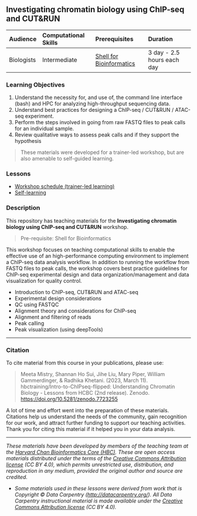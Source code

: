 ## Investigating chromatin biology using ChIP-seq and CUT&RUN 


| Audience | Computational Skills | Prerequisites | Duration |
:----------|:----------|:----------|:----------|
| Biologists | Intermediate | [Shell for Bioinformatics](https://hbctraining.github.io/Shell-for-bioinformatics/) | 3 day - 2.5 hours each day|


### Learning Objectives

1.	Understand the necessity for, and use of, the command line interface (bash) and HPC for analyzing high-throughput sequencing data.
2.	Understand best practices for designing a ChIP-seq / CUT&RUN / ATAC-seq experiment.
3.	Perform the steps involved in going from raw FASTQ files to peak calls for an individual sample.
4.	Review qualitative ways to assess peak calls and if they support the hypothesis


> These materials were developed for a trainer-led workshop, but are also amenable to self-guided learning.

### Lessons
* [Workshop schedule (trainer-led learning)](schedule/)
* [Self-learning](/schedule/links-to-lessons.md)


### Description

This repository has teaching materials for the **Investigating chromatin biology using ChIP-seq and CUT&RUN** workshop. 

> Pre-requisite: Shell for Bioinformatics

This workshop focuses on teaching computational skills to enable the effective use of an high-performance computing environment to implement a ChIP-seq data analysis workflow. In addition to running the workflow from FASTQ files to peak calls, the workshop covers best practice guidelines for ChIP-seq experimental design and data organization/management and data visualization for quality control.

* Introduction to ChIP-seq, CUT&RUN and ATAC-seq
* Experimental design considerations
* QC using FASTQC
* Alignment theory and considerations for ChIP-seq
* Alignment and filtering of reads
* Peak calling
* Peak visualization (using deepTools)
  

---

### Citation

To cite material from this course in your publications, please use:

> Meeta Mistry, Shannan Ho Sui, Jihe Liu, Mary Piper, William Gammerdinger, & Radhika Khetani. (2023, March 11). hbctraining/Intro-to-ChIPseq-flipped: Understanding Chromatin Biology - Lessons from HCBC (2nd release). Zenodo. https://doi.org/10.5281/zenodo.7723255

A lot of time and effort went into the preparation of these materials. Citations help us understand the needs of the community, gain recognition for our work, and attract further funding to support our teaching activities. Thank you for citing this material if it helped you in your data analysis.

---

*These materials have been developed by members of the teaching team at the [Harvard Chan Bioinformatics Core (HBC)](http://bioinformatics.sph.harvard.edu/). These are open access materials distributed under the terms of the [Creative Commons Attribution license](https://creativecommons.org/licenses/by/4.0/) (CC BY 4.0), which permits unrestricted use, distribution, and reproduction in any medium, provided the original author and source are credited.*

* *Some materials used in these lessons were derived from work that is Copyright © Data Carpentry (http://datacarpentry.org/). 
All Data Carpentry instructional material is made available under the [Creative Commons Attribution license](https://creativecommons.org/licenses/by/4.0/) (CC BY 4.0).*

